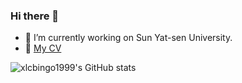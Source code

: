 ### Hi there 👋

- 🔭 I’m currently working on Sun Yat-sen University.
- 🌱 [My CV](https://xlcbingo1999.github.io/assets/pdf/Linchang_Xiao.pdf)

![xlcbingo1999's GitHub stats](https://github-readme-stats.vercel.app/api?username=xlcbingo1999&show_icons=true)


<!--
**xlcbingo1999/xlcbingo1999** is a ✨ _special_ ✨ repository because its `README.md` (this file) appears on your GitHub profile.

Here are some ideas to get you started:

- 🔭 I’m currently working on Sun Yat-sen University.
- 🌱 I’m currently learning ...
- 👯 I’m looking to collaborate on ...
- 🤔 I’m looking for help with ...
- 💬 Ask me about ...
- 📫 How to reach me: ...
- 😄 Pronouns: ...
- ⚡ Fun fact: ...
-->
